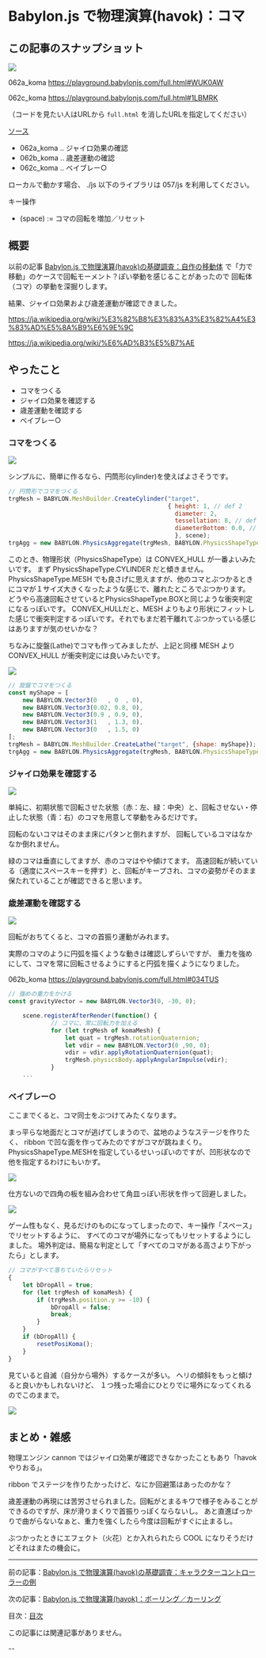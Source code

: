 # Babylon.js で物理演算(havok)：コマ

## この記事のスナップショット

![](062/pic/062_ss_33.gif)

062a_koma
https://playground.babylonjs.com/full.html#WUK0AW

062c_koma
https://playground.babylonjs.com/full.html#1LBMRK

（コードを見たい人はURLから `full.html` を消したURLを指定してください）

[ソース](062/)

  - 062a_koma .. ジャイロ効果の確認
  - 062b_koma .. 歳差運動の確認
  - 062c_koma .. ベイブレー○

ローカルで動かす場合、 ./js 以下のライブラリは 057/js を利用してください。

キー操作

- (space) := コマの回転を増加／リセット

## 概要

以前の記事
[Babylon.js で物理演算(havok)の基礎調査：自作の移動体](060.md)
で「力で移動」のケースで回転モーメント？ぽい挙動を感じることがあったので
回転体（コマ）の挙動を深掘りします。

結果、ジャイロ効果および歳差運動が確認できました。

https://ja.wikipedia.org/wiki/%E3%82%B8%E3%83%A3%E3%82%A4%E3%83%AD%E5%8A%B9%E6%9E%9C

https://ja.wikipedia.org/wiki/%E6%AD%B3%E5%B7%AE


## やったこと

- コマをつくる
- ジャイロ効果を確認する
- 歳差運動を確認する
- ベイブレー○

### コマをつくる

![](062/pic/062_ss_01.jpg)

シンプルに、簡単に作るなら、円筒形(cylinder)を使えばよさそうです。

```js
// 円筒形でコマをつくる
trgMesh = BABYLON.MeshBuilder.CreateCylinder("target",
                                             { height: 1, // def 2
                                               diameter: 2,
                                               tessellation: 8, // def 24
                                               diameterBottom: 0.0, // def 1
                                               }, scene);
trgAgg = new BABYLON.PhysicsAggregate(trgMesh, BABYLON.PhysicsShapeType.CONVEX_HULL, { mass: 100, friction: 0.6, restitution:0.05}, scene);
```

このとき、物理形状（PhysicsShapeType）は CONVEX_HULL が一番よいみたいです。
まず PhysicsShapeType.CYLINDER だと傾きません。
PhysicsShapeType.MESH でも良さげに思えますが、他のコマとぶつかるときにコマが１サイズ大きくなったような感じで、離れたところでぶつかります。
どうやら高速回転させているとPhysicsShapeType.BOXと同じような衝突判定になるっぽいです。
CONVEX_HULLだと、MESH よりもより形状にフィットした感じで衝突判定するっぽいです。それでもまだ若干離れてぶつかっている感じはありますが気のせいかな？

ちなみに旋盤(Lathe)でコマも作ってみましたが、上記と同様 MESH より CONVEX_HULL が衝突判定には良いみたいです。

![](062/pic/062_ss_02.jpg)

```js
// 旋盤でコマをつくる
const myShape = [
    new BABYLON.Vector3(0   , 0  , 0),
    new BABYLON.Vector3(0.02, 0.8, 0),
    new BABYLON.Vector3(0.9 , 0.9, 0),
    new BABYLON.Vector3(1   , 1.3, 0),
    new BABYLON.Vector3(0   , 1.5, 0)
];
trgMesh = BABYLON.MeshBuilder.CreateLathe("target", {shape: myShape});
trgAgg = new BABYLON.PhysicsAggregate(trgMesh, BABYLON.PhysicsShapeType.CONVEX_HULL, { mass: 100, friction: 0.6, restitution:0.05}, scene);
```

### ジャイロ効果を確認する

![](062/pic/062_ss_11.gif)

単純に、初期状態で回転させた状態（赤：左、緑：中央）と、回転させない・停止した状態（青：右）のコマを用意して挙動をみるだけです。

回転のないコマはそのまま床にパタンと倒れますが、
回転しているコマはなかなか倒れません。

緑のコマは垂直にしてますが、赤のコマはやや傾けてます。
高速回転が続いている（適度にスペースキーを押す）と、回転がキープされ、コマの姿勢がそのまま保たれていることが確認できると思います。


### 歳差運動を確認する

![](062/pic/062_ss_12.gif)

回転がおちてくると、コマの首振り運動がみれます。

実際のコマのように円弧を描くような動きは確認しずらいですが、
重力を強めにして、コマを常に回転させるようにすると円弧を描くようになりました。

062b_koma
https://playground.babylonjs.com/full.html#034TUS

```js
// 強めの重力をかける
const gravityVector = new BABYLON.Vector3(0, -30, 0);
```

```js
    scene.registerAfterRender(function() {
            // コマに、常に回転力を加える
            for (let trgMesh of komaMesh) {
                let quat = trgMesh.rotationQuaternion;
                let vdir = new BABYLON.Vector3(0 ,90, 0);
                vdir = vdir.applyRotationQuaternion(quat);
                trgMesh.physicsBody.applyAngularImpulse(vdir);
            }
    ...
```

### ベイブレー○

ここまでくると、コマ同士をぶつけてみたくなります。

まっ平らな地面だとコマが逃げてしまうので、盆地のようなステージを作りたく、
ribbon で凹な面を作ってみたのですがコマが跳ねまくり。
PhysicsShapeType.MESHを指定しているせいっぽいのですが、凹形状なので他を指定するわけにもいかず。

![](062/pic/062_ss_31.gif)

仕方ないので四角の板を組み合わせて角皿っぽい形状を作って回避しました。

![](062/pic/062_ss_32.jpg)

ゲーム性もなく、見るだけのものになってしまったので、キー操作「スペース」でリセットするように、
すべてのコマが場外になってもリセットするようにしました。
場外判定は、簡易な判定として「すべてのコマがある高さより下がったら」とします。

```js
// コマがすべて落ちていたらリセット
{
    let bDropAll = true;
    for (let trgMesh of komaMesh) {
        if (trgMesh.position.y >= -10) {
            bDropAll = false;
            break;
        }
    }
    if (bDropAll) {
        resetPosiKoma();
    }
}
```

見ていると自滅（自分から場外）するケースが多い。
ヘリの傾斜をもっと傾けると良いかもしれないけど、
１つ残った場合にひとりでに場外になってくれるのでこのままで。

![](062/pic/062_ss_33.gif)

## まとめ・雑感

物理エンジン cannon ではジャイロ効果が確認できなかったこともあり「havokやりおる」。

ribbon でステージを作りたかったけど、なにか回避策はあったのかな？

歳差運動の再現には苦労させられました。回転がとまるキワで様子をみることができるのですが、床が滑りまくりで首振りっぽくならないし。
あと直進ばっかりで曲がらないなぁと、重力を強くしたら今度は回転がすぐに止まるし。

ぶつかったときにエフェクト（火花）とか入れられたら COOL になりそうだけどそれはまたの機会に。

------------------------------------------------------------

前の記事：[Babylon.js で物理演算(havok)の基礎調査：キャラクターコントローラーの例](061.md)

次の記事：[Babylon.js で物理演算(havok)：ボーリング／カーリング](063.md)


目次：[目次](000.md)

この記事には関連記事がありません。

--